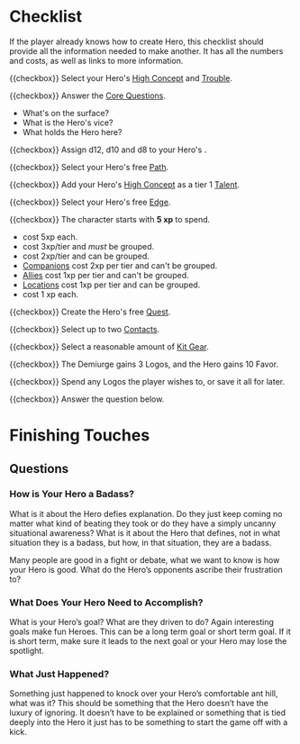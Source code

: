 # Checklist

If the player already knows how to create Hero, this checklist 
should provide all the information needed to make another.
It has all the numbers and costs, as well as links to 
more information.

{{checkbox}} Select your Hero's 
[High Concept](character_creation.md#high-concept) and 
[Trouble](character_creation.md#trouble).  

{{checkbox}} Answer the 
[Core Questions](character_creation.md#core-questions).

* What's on the surface?
* What is the Hero's vice?
* What holds the Hero here?

{{checkbox}} Assign d12, d10 and d8 to your Hero's
[](attributes.md).

{{checkbox}} Select your Hero's free 
[Path](paths.md).

{{checkbox}} Add your Hero's 
[High Concept](character_creation.md#high-concept)
as a tier 1 
[Talent](boons/talents.md).

{{checkbox}} Select your Hero's free 
[Edge](edges.md).

{{checkbox}} The character starts with **5 xp** to spend.

* [](edges.md) cost 5xp each.
* [](boons/talents.md) cost 3xp/tier and *must* be grouped.
* [](boons/gear.md) cost 2xp/tier and can be grouped.
* [Companions](boons/kith.md#companion) cost 2xp per tier and can't be grouped.
* [Allies](boons/kith.md#ally) cost 1xp per tier and can't be grouped.
* [Locations](boons/location.md) cost 1xp per tier and can be grouped.
* [](paths.md) cost 1 xp each.

{{checkbox}} Create the Hero's free
[Quest](quests.md).

{{checkbox}} Select up to two 
[Contacts](boons/kith.md#contact).

{{checkbox}} Select a reasonable amount of 
[Kit Gear](boons/gear.md#kit-gear).

{{checkbox}} The Demiurge gains 3 Logos, and the
Hero gains 10 Favor.  

{{checkbox}} Spend any Logos the player wishes to, or save it all for later.

{{checkbox}} Answer the [](#finishing-touches) question below.


# Finishing Touches

## Questions

### How is Your Hero a Badass?

What is it about the Hero defies explanation. Do
they just keep coming no matter what kind of beating
they took or do they have a simply uncanny situational
awareness? What is it about the Hero that defines, not
in what situation they is a badass, but how, in that
situation, they are a badass.

Many people are good in a fight or debate, what we
want to know is how your Hero is good. What do the
Hero’s opponents ascribe their frustration to?

### What Does Your Hero Need to Accomplish?

What is your Hero’s goal? What are they driven to do?
Again interesting goals make fun Heroes. This can be
a long term goal or short term goal. If it is short term,
make sure it leads to the next goal or your Hero may
lose the spotlight.



### What Just Happened?

Something just happened to knock over your Hero’s
comfortable ant hill, what was it? This should be
something that the Hero doesn’t have the luxury of
ignoring. It doesn’t have to be explained or something
that is tied deeply into the Hero it just has to be
something to start the game off with a kick.

